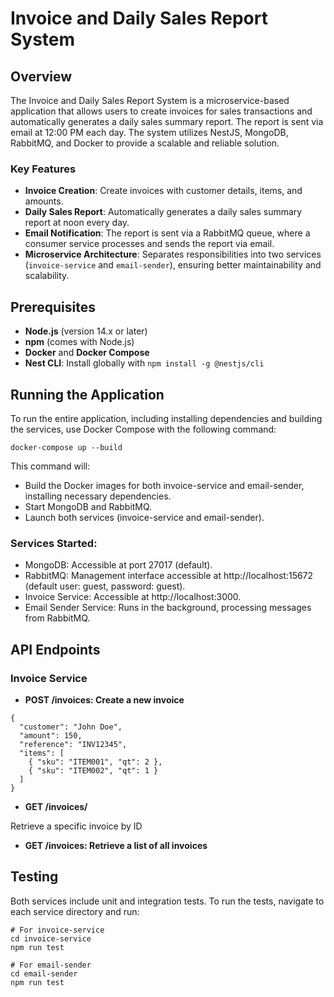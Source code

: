 # Invoice and Daily Sales Report System

## Overview

The Invoice and Daily Sales Report System is a microservice-based application that allows users to create invoices for sales transactions and automatically generates a daily sales summary report. The report is sent via email at 12:00 PM each day. The system utilizes NestJS, MongoDB, RabbitMQ, and Docker to provide a scalable and reliable solution.

### Key Features

- **Invoice Creation**: Create invoices with customer details, items, and amounts.
- **Daily Sales Report**: Automatically generates a daily sales summary report at noon every day.
- **Email Notification**: The report is sent via a RabbitMQ queue, where a consumer service processes and sends the report via email.
- **Microservice Architecture**: Separates responsibilities into two services (`invoice-service` and `email-sender`), ensuring better maintainability and scalability.

## Prerequisites

- **Node.js** (version 14.x or later)
- **npm** (comes with Node.js)
- **Docker** and **Docker Compose**
- **Nest CLI**: Install globally with `npm install -g @nestjs/cli`

## Running the Application

To run the entire application, including installing dependencies and building the services, use Docker Compose with the following command:

```
docker-compose up --build
```

This command will:

- Build the Docker images for both invoice-service and email-sender, installing necessary dependencies.
- Start MongoDB and RabbitMQ.
- Launch both services (invoice-service and email-sender).

### Services Started:

- MongoDB: Accessible at port 27017 (default).
- RabbitMQ: Management interface accessible at http://localhost:15672 (default user: guest, password: guest).
- Invoice Service: Accessible at http://localhost:3000.
- Email Sender Service: Runs in the background, processing messages from RabbitMQ.

## API Endpoints

### Invoice Service

- **POST /invoices: Create a new invoice**

```
{
  "customer": "John Doe",
  "amount": 150,
  "reference": "INV12345",
  "items": [
    { "sku": "ITEM001", "qt": 2 },
    { "sku": "ITEM002", "qt": 1 }
  ]
}

```

- **GET /invoices/**

Retrieve a specific invoice by ID

- **GET /invoices: Retrieve a list of all invoices**

## Testing

Both services include unit and integration tests. To run the tests, navigate to each service directory and run:

```
# For invoice-service
cd invoice-service
npm run test

# For email-sender
cd email-sender
npm run test
```

